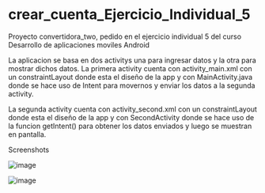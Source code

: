 # crear_cuenta_Ejercicio_Individual_5
Proyecto convertidora_two, pedido en el ejercicio individual 5 del curso Desarrollo de aplicaciones moviles Android

La aplicacion se basa en dos activitys una para ingresar datos y la otra para mostrar dichos datos.
La primera activity cuenta con activity_main.xml con un constraintLayout donde esta el diseño de la app y con MainActivity.java donde se hace uso de Intent para movernos y enviar los datos
a la segunda activity.

La segunda activity cuenta con activity_second.xml con un constraintLayout donde esta el diseño de la app y con SecondActivity donde se hace uso de la funcion getIntent() para obtener los datos
enviados y luego se muestran en pantalla.

Screenshots

![image](https://github.com/MarceloJara1/crear_cuenta_Ejercicio_Individual_5/assets/107599490/517da328-3349-4973-afb6-75fbf6d031c0)

![image](https://github.com/MarceloJara1/crear_cuenta_Ejercicio_Individual_5/assets/107599490/6f88269f-9224-4c0a-ba10-11149d204e4d)
